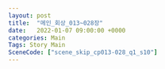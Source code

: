 ```yaml
---
layout: post
title:  "메인_회상_013~028장"
date:   2022-01-07 09:00:00 +0000
categories: Main
Tags: Story Main
SceneCode: ["scene_skip_cp013-028_q1_s10"]
---
```

